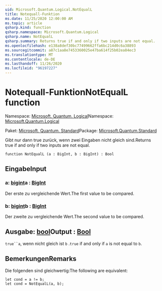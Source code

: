 ```yaml
---
uid: Microsoft.Quantum.Logical.NotEqualL
title: Notequall-Funktion
ms.date: 11/25/2020 12:00:00 AM
ms.topic: article
qsharp.kind: function
qsharp.namespace: Microsoft.Quantum.Logical
qsharp.name: NotEqualL
qsharp.summary: Returns true if and only if two inputs are not equal.
ms.openlocfilehash: e138a8def30bc77499662ffa6bc214d0c6a38893
ms.sourcegitcommit: a87c1aa8e7453360025e47ba614f25b02ea84ec3
ms.translationtype: MT
ms.contentlocale: de-DE
ms.lasthandoff: 11/26/2020
ms.locfileid: "96197227"
---
```

# <a name="notequall-function"></a><span data-ttu-id="1d49a-102">Notequall-Funktion</span><span class="sxs-lookup"><span data-stu-id="1d49a-102">NotEqualL function</span></span>

<span data-ttu-id="1d49a-103">Namespace: [Microsoft. Quantum. Logical](xref:Microsoft.Quantum.Logical)</span><span class="sxs-lookup"><span data-stu-id="1d49a-103">Namespace: [Microsoft.Quantum.Logical](xref:Microsoft.Quantum.Logical)</span></span>

<span data-ttu-id="1d49a-104">Paket: [Microsoft. Quantum. Standard](https://nuget.org/packages/Microsoft.Quantum.Standard)</span><span class="sxs-lookup"><span data-stu-id="1d49a-104">Package: [Microsoft.Quantum.Standard](https://nuget.org/packages/Microsoft.Quantum.Standard)</span></span>


<span data-ttu-id="1d49a-105">Gibt nur dann true zurück, wenn zwei Eingaben nicht gleich sind.</span><span class="sxs-lookup"><span data-stu-id="1d49a-105">Returns true if and only if two inputs are not equal.</span></span>

```qsharp
function NotEqualL (a : BigInt, b : BigInt) : Bool
```


## <a name="input"></a><span data-ttu-id="1d49a-106">Eingabe</span><span class="sxs-lookup"><span data-stu-id="1d49a-106">Input</span></span>

### <a name="a--bigint"></a><span data-ttu-id="1d49a-107">a: [bigint](xref:microsoft.quantum.lang-ref.bigint)</span><span class="sxs-lookup"><span data-stu-id="1d49a-107">a : [BigInt](xref:microsoft.quantum.lang-ref.bigint)</span></span>

<span data-ttu-id="1d49a-108">Der erste zu vergleichende Wert.</span><span class="sxs-lookup"><span data-stu-id="1d49a-108">The first value to be compared.</span></span>


### <a name="b--bigint"></a><span data-ttu-id="1d49a-109">b: [bigint](xref:microsoft.quantum.lang-ref.bigint)</span><span class="sxs-lookup"><span data-stu-id="1d49a-109">b : [BigInt](xref:microsoft.quantum.lang-ref.bigint)</span></span>

<span data-ttu-id="1d49a-110">Der zweite zu vergleichende Wert.</span><span class="sxs-lookup"><span data-stu-id="1d49a-110">The second value to be compared.</span></span>



## <a name="output--bool"></a><span data-ttu-id="1d49a-111">Ausgabe: [bool](xref:microsoft.quantum.lang-ref.bool)</span><span class="sxs-lookup"><span data-stu-id="1d49a-111">Output : [Bool](xref:microsoft.quantum.lang-ref.bool)</span></span>

<span data-ttu-id="1d49a-112">`true``a`, wenn nicht gleich ist `b` .</span><span class="sxs-lookup"><span data-stu-id="1d49a-112">`true` if and only if `a` is not equal to `b`.</span></span>

## <a name="remarks"></a><span data-ttu-id="1d49a-113">Bemerkungen</span><span class="sxs-lookup"><span data-stu-id="1d49a-113">Remarks</span></span>

<span data-ttu-id="1d49a-114">Die folgenden sind gleichwertig:</span><span class="sxs-lookup"><span data-stu-id="1d49a-114">The following are equivalent:</span></span>

```Q#
let cond = a != b;
let cond = NotEqualL(a, b);
```
